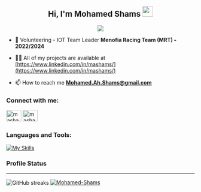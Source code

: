 <h2 align="center">
  Hi, I'm Mohamed Shams
  <img src="https://media.giphy.com/media/hvRJCLFzcasrR4ia7z/giphy.gif" width="28">
</h2>

<!-- Typing SVG by DenverCoder1 - https://github.com/DenverCoder1/readme-typing-svg -->
<p align="center">
<a href="https://github.com/DenverCoder1/readme-typing-svg"><img src="https://readme-typing-svg.herokuapp.com/?lines=Aspiring%20Electrical%20Engineer;Innovator%20in%20IIOT%20and%20Industrial%20Automation;Always%20learning%20new%20things;In%20Allah%20I%20Trust&font=Fira%20Code&center=true&width=600&height=65&color=fb8c00&vCenter=true&size=22"></a>
</p>


- 🔭 Volunteering - IOT Team Leader **Menofia Racing Team (MRT) - 2022/2024**

- 👨‍💻 All of my projects are available at [https://www.linkedin.com/in/mashams/](https://www.linkedin.com/in/mashams/)

- 📫 How to reach me **Mohamed.Ah.Shams@gmail.com**

### Connect with me:
<a href="https://twitter.com/mashams_" target="_blank"><img src="https://raw.githubusercontent.com/rahuldkjain/github-profile-readme-generator/master/src/images/icons/Social/twitter.svg" alt="mashams_" height="30" width="40" /></a>
<a href="https://linkedin.com/in/mashams" target="_blank"><img src="https://raw.githubusercontent.com/rahuldkjain/github-profile-readme-generator/master/src/images/icons/Social/linked-in-alt.svg" alt="mashams" height="30" width="40" /></a>

### Languages and Tools:
[![My Skills](https://skillicons.dev/icons?i=c)](https://github.com/Mohamed-Shams)

### Profile Status
---
<img align="center" src="https://github-readme-streak-stats.herokuapp.com/?user=mohamed-shams&theme=dark&size=small" alt="GitHub streaks" /> <a href="https://github.com/Mohamed-Shams"><img src="https://github-readme-stats.vercel.app/api/top-langs?username=Mohamed-Shams&theme=github_dark&hide_border=true&show_icons=true&locale=en&layout=compact" alt="Mohamed-Shams" /></a>


